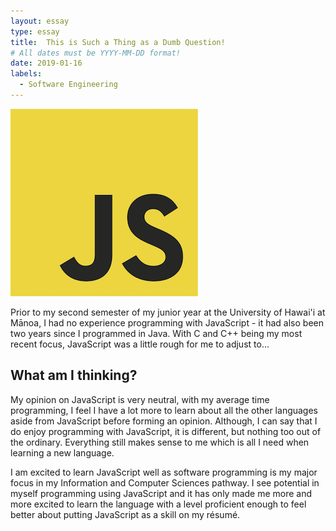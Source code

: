 ```yaml
---
layout: essay
type: essay
title:  This is Such a Thing as a Dumb Question!
# All dates must be YYYY-MM-DD format!
date: 2019-01-16
labels:
  - Software Engineering
---
```


<img class="ui tiny left circular floated image" src="../images/jslogo.png">

  Prior to my second semester of my junior year at the University of Hawai'i at Mānoa, I had no experience programming with JavaScript - it had also been two years since I programmed in Java. With C and C++ being my most recent focus, JavaScript was a little rough for me to adjust to...
  
## What am I thinking? 
  
  My opinion on JavaScript is very neutral, with my average time programming, I feel I have a lot more to learn about all the other languages aside from JavaScript before forming an opinion. Although, I can say that I do enjoy programming with JavaScript, it is different, but nothing too out of the ordinary. Everything still makes sense to me which is all I need when learning a new language.
  
  I am excited to learn JavaScript well as software programming is my major focus in my Information and Computer Sciences pathway. I see potential in myself programming using JavaScript and it has only made me more and more excited to learn the language with a level proficient enough to feel better about putting JavaScript as a skill on my résumé.
